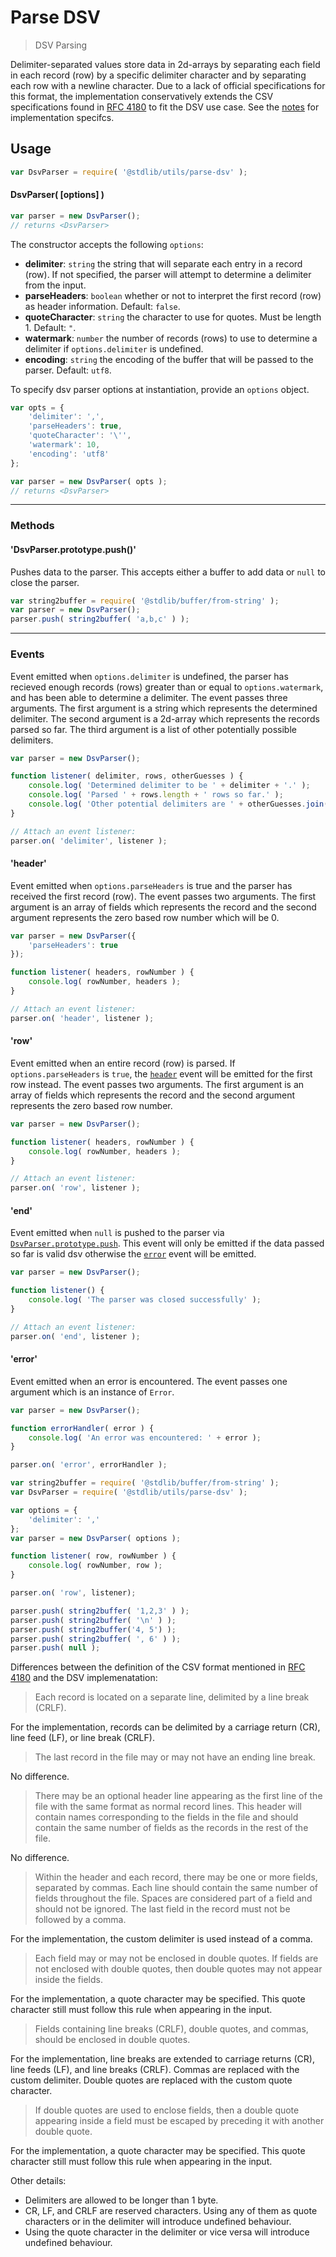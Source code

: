 <!--

@license Apache-2.0

Copyright (c) 2018 The Stdlib Authors.

Licensed under the Apache License, Version 2.0 (the "License");
you may not use this file except in compliance with the License.
You may obtain a copy of the License at

   http://www.apache.org/licenses/LICENSE-2.0

Unless required by applicable law or agreed to in writing, software
distributed under the License is distributed on an "AS IS" BASIS,
WITHOUT WARRANTIES OR CONDITIONS OF ANY KIND, either express or implied.
See the License for the specific language governing permissions and
limitations under the License.

-->

# Parse DSV

> DSV Parsing

<section class="intro">

Delimiter-separated values store data in 2d-arrays by separating each field in each record (row) by a specific delimiter character and by separating each row with a newline character. Due to a lack of official specifications for this format, the implementation conservatively extends the CSV specifications found in [RFC 4180][rfc4180] to fit the DSV use case. See the [notes](#notes) for implementation specifcs.

</section>

<section class="usage">

## Usage

```javascript
var DsvParser = require( '@stdlib/utils/parse-dsv' );
```

#### DsvParser( \[options] )

```javascript
var parser = new DsvParser();
// returns <DsvParser>
```

The constructor accepts the following `options`:

-   **delimiter**: `string` the string that will separate each entry in a record (row). If not specified, the parser will attempt to determine a delimiter from the input.
-   **parseHeaders**: `boolean` whether or not to interpret the first record (row) as header information. Default: `false`.
-   **quoteCharacter**: `string` the character to use for quotes. Must be length 1. Default: `"`.
-   **watermark**: `number` the number of records (rows) to use to determine a delimiter if `options.delimiter` is undefined.
-   **encoding**: `string` the encoding of the buffer that will be passed to the parser. Default: `utf8`.

To specify dsv parser options at instantiation, provide an `options` object.

```javascript
var opts = {
    'delimiter': ',',
    'parseHeaders': true,
    'quoteCharacter': '\'',
    'watermark': 10,
    'encoding': 'utf8'
};

var parser = new DsvParser( opts );
// returns <DsvParser>
```

* * *

### Methods

<a name='method-push'></a>

#### 'DsvParser.prototype.push()'

Pushes data to the parser. This accepts either a buffer to add data or `null` to close the parser.

```javascript
var string2buffer = require( '@stdlib/buffer/from-string' );
var parser = new DsvParser();
parser.push( string2buffer( 'a,b,c' ) );
```

* * *

### Events

<a name='event-delimiter'></a>

Event emitted when `options.delimiter` is undefined, the parser has recieved enough records (rows) greater than or equal to `options.watermark`, and has been able to determine a delimiter. The event passes three arguments. The first argument is a string which represents the determined delimiter. The second argument is a 2d-array which represents the records parsed so far. The third argument is a list of other potentially possible delimiters.

```javascript
var parser = new DsvParser();

function listener( delimiter, rows, otherGuesses ) {
    console.log( 'Determined delimiter to be ' + delimiter + '.' );
    console.log( 'Parsed ' + rows.length + ' rows so far.' );
    console.log( 'Other potential delimiters are ' + otherGuesses.join( ' ' ) );
}

// Attach an event listener:
parser.on( 'delimiter', listener );
```

<a name='event-header'></a>

#### 'header'

Event emitted when `options.parseHeaders` is true and the parser has received the first record (row). The event passes two arguments. The first argument is an array of fields which represents the record and the second argument represents the zero based row number which will be 0.

```javascript
var parser = new DsvParser({
    'parseHeaders': true
});

function listener( headers, rowNumber ) {
    console.log( rowNumber, headers );
}

// Attach an event listener:
parser.on( 'header', listener );
```

<a name='event-row'></a>

#### 'row'

Event emitted when an entire record (row) is parsed. If `options.parseHeaders` is `true`, the [`header`](#event-header) event will be emitted for the first row instead. The event passes two arguments. The first argument is an array of fields which represents the record and the second argument represents the zero based row number.

```javascript
var parser = new DsvParser();

function listener( headers, rowNumber ) {
    console.log( rowNumber, headers );
}

// Attach an event listener:
parser.on( 'row', listener );
```

<a name='event-end'></a>

#### 'end'

Event emitted when `null` is pushed to the parser via [`DsvParser.prototype.push`](#methods-push). This event will only be emitted if the data passed so far is valid dsv otherwise the [`error`](#event-error) event will be emitted.

```javascript
var parser = new DsvParser();

function listener() {
    console.log( 'The parser was closed successfully' );
}

// Attach an event listener:
parser.on( 'end', listener );
```

<a name='event-error'></a>

#### 'error'

Event emitted when an error is encountered. The event passes one argument which is an instance of `Error`.

```javascript
var parser = new DsvParser();

function errorHandler( error ) {
    console.log( 'An error was encountered: ' + error );
}

parser.on( 'error', errorHandler );
```

</section>

<section class="examples">

```javascript
var string2buffer = require( '@stdlib/buffer/from-string' );
var DsvParser = require( '@stdlib/utils/parse-dsv' );

var options = {
    'delimiter': ','
};
var parser = new DsvParser( options );

function listener( row, rowNumber ) {
    console.log( rowNumber, row );
}

parser.on( 'row', listener);

parser.push( string2buffer( '1,2,3' ) );
parser.push( string2buffer( '\n' ) );
parser.push( string2buffer('4, 5') );
parser.push( string2buffer( ', 6' ) );
parser.push( null );
```

</section>

<section class="notes">

Differences between the definition of the CSV format mentioned in [RFC 4180][rfc4180] and the DSV implemenatation:

 >Each record is located on a separate line, delimited by a line break (CRLF).

For the implementation, records can be delimited by a carriage return (CR), line feed (LF), or line break (CRLF).

 >The last record in the file may or may not have an ending line break.

No difference.

 >There may be an optional header line appearing as the first line of the file with the same format as normal record lines. This header will contain names corresponding to the fields in the file and should contain the same number of fields as the records in the rest of the file.

No difference.

 >Within the header and each record, there may be one or more fields, separated by commas. Each line should contain the same number of fields throughout the file. Spaces are considered part of a field and should not be ignored. The last field in the record must not be followed by a comma.

For the implementation, the custom delimiter is used instead of a comma.

 >Each field may or may not be enclosed in double quotes. If fields are not enclosed with double quotes, then double quotes may not appear inside the fields.

For the implementation, a quote character may be specified. This quote character still must follow this rule when appearing in the input.

 >Fields containing line breaks (CRLF), double quotes, and commas, should be enclosed in double quotes.

For the implementation, line breaks are extended to carriage returns (CR), line feeds (LF), and line breaks (CRLF). Commas are replaced with the custom delimiter. Double quotes are replaced with the custom quote character.

 >If double quotes are used to enclose fields, then a double quote appearing inside a field must be escaped by preceding it with another double quote.

For the implementation, a quote character may be specified. This quote character still must follow this rule when appearing in the input.

Other details:

-   Delimiters are allowed to be longer than 1 byte.
-   CR, LF, and CRLF are reserved characters. Using any of them as quote characters or in the delimiter will introduce undefined behaviour.
-   Using the quote character in the delimiter or vice versa will introduce undefined behaviour.

</section>

<section class="links">

[rfc4180]: https://tools.ietf.org/html/rfc4180

</section>
